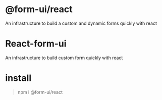 
# @form-ui/react
An infrastructure to build a custom and dynamic forms quickly with react

# React-form-ui
An infrastructure to build custom form quickly with react

# install
> npm i @form-ui/react

